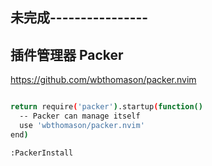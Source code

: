 ##  未完成----------------

## 插件管理器 Packer

https://github.com/wbthomason/packer.nvim

```bash

return require('packer').startup(function()
  -- Packer can manage itself
  use 'wbthomason/packer.nvim'
end)

```

`:PackerInstall`
